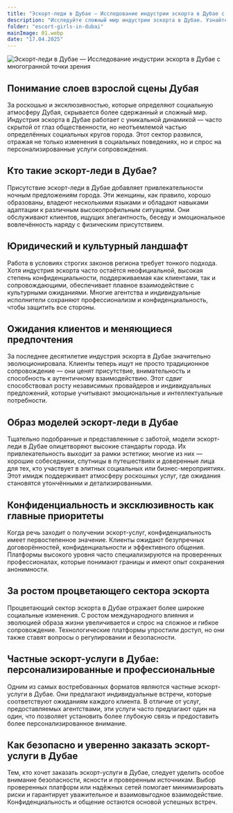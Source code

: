 ```yaml
---
title: "Эскорт-леди в Дубае — Исследование индустрии эскорта в Дубае с многогранной точки зрения"
description: "Исследуйте сложный мир индустрии эскорта в Дубае. Узнайте о динамике, ожиданиях клиентов и привлекательности эскорт-леди в Дубае. Изучите юридическую ситуацию, растущий спрос на персонализированное сопровождение и важнейшие приоритеты, такие как конфиденциальность и эксклюзивность"
folder: "escort-girls-in-dubai"
mainImage: 01.webp
date: "17.04.2025"
---
```


![Эскорт-леди в Дубае — Исследование индустрии эскорта в Дубае с многогранной точки зрения](/assets/img/media/escort-girls-in-dubai/01.webp "The Modern Sex Industry")

## Понимание слоев взрослой сцены Дубая

За роскошью и эксклюзивностью, которые определяют социальную атмосферу Дубая, скрывается более сдержанный и сложный мир. Индустрия эскорта в Дубае работает с уникальной динамикой — часто скрытой от глаз общественности, но неотъемлемой частью определённых социальных кругов города. Этот сектор развился, отражая не только изменения в социальных поведениях, но и спрос на персонализированные услуги сопровождения.

## Кто такие эскорт-леди в Дубае?

Присутствие эскорт-леди в Дубае добавляет привлекательности ночным предложениям города. Эти женщины, как правило, хорошо образованы, владеют несколькими языками и обладают навыками адаптации к различным высокопрофильным ситуациям. Они обслуживают клиентов, ищущих элегантность, беседу и эмоциональное вовлечённость наряду с физическим присутствием.

## Юридический и культурный ландшафт

Работа в условиях строгих законов региона требует тонкого подхода. Хотя индустрия эскорта часто остаётся неофициальной, высокая степень конфиденциальности, поддерживаемая как клиентами, так и сопровождающими, обеспечивает плавное взаимодействие с культурными ожиданиями. Многие агентства и индивидуальные исполнители сохраняют профессионализм и конфиденциальность, чтобы защитить все стороны.

## Ожидания клиентов и меняющиеся предпочтения

За последнее десятилетие индустрия эскорта в Дубае значительно эволюционировала. Клиенты теперь ищут не просто традиционное сопровождение — они ценят присутствие, внимательность и способность к аутентичному взаимодействию. Этот сдвиг способствовал росту независимых провайдеров и индивидуальных предложений, которые учитывают эмоциональные и интеллектуальные потребности.

## Образ моделей эскорт-леди в Дубае

Тщательно подобранные и представленные с заботой, модели эскорт-леди в Дубае олицетворяют высокие стандарты города. Их привлекательность выходит за рамки эстетики; многие из них — хорошие собеседники, спутницы в путешествиях и доверенные лица для тех, кто участвует в элитных социальных или бизнес-мероприятиях. Этот имидж поддерживает атмосферу роскошных услуг, где ожидания становятся утончёнными и детализированными.

## Конфиденциальность и эксклюзивность как главные приоритеты

Когда речь заходит о получении эскорт-услуг, конфиденциальность имеет первостепенное значение. Клиенты ожидают безупречных договорённостей, конфиденциальности и эффективного общения. Платформы высокого уровня часто специализируются на проверенных профессионалах, которые понимают границы и имеют опыт сохранения анонимности.

## За ростом процветающего сектора эскорта

Процветающий сектор эскорта в Дубае отражает более широкие социальные изменения. С ростом международного влияния и эволюцией образа жизни увеличивается и спрос на сложное и гибкое сопровождение. Технологические платформы упростили доступ, но они также ставят вопросы о регулировании и безопасности.

## Частные эскорт-услуги в Дубае: персонализированные и профессиональные

Одним из самых востребованных форматов являются частные эскорт-услуги в Дубае. Они предлагают индивидуальные встречи, которые соответствуют ожиданиям каждого клиента. В отличие от услуг, предоставляемых агентствами, эти услуги часто предлагают один на один, что позволяет установить более глубокую связь и предоставить более персонализированное внимание.

## Как безопасно и уверенно заказать эскорт-услуги в Дубае

Тем, кто хочет заказать эскорт-услуги в Дубае, следует уделить особое внимание безопасности, ясности и проверенным источникам. Выбор проверенных платформ или надёжных сетей помогает минимизировать риски и гарантирует уважительное и взаимовыгодное взаимодействие. Конфиденциальность и общение остаются основой успешных встреч.
